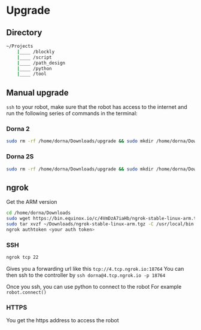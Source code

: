 # Upgrade

## Directory
```bash
~/Projects
	|____ /blockly
	|____ /script
	|____ /path_design
	|____ /python
	|____ /tool	
```

## Manual upgrade
`ssh` to your robot, make sure that the robot has access to the internet and run the following series of commands in the terminal:

### Dorna 2
```bash
sudo rm -rf /home/dorna/Downloads/upgrade && sudo mkdir /home/dorna/Downloads/upgrade && sudo git clone https://github.com/dorna-robotics/upgrade.git /home/dorna/Downloads/upgrade && cd /home/dorna/Downloads/upgrade && sudo sh setup.sh dorna_2
```

### Dorna 2S
```bash
sudo rm -rf /home/dorna/Downloads/upgrade && sudo mkdir /home/dorna/Downloads/upgrade && sudo git clone https://github.com/dorna-robotics/upgrade.git /home/dorna/Downloads/upgrade && cd /home/dorna/Downloads/upgrade && sudo sh setup.sh dorna_2s
```

## ngrok
Get the ARM version

```bash
cd /home/dorna/Downloads
sudo wget https://bin.equinox.io/c/4VmDzA7iaHb/ngrok-stable-linux-arm.tgz
sudo tar xvzf ~/Downloads/ngrok-stable-linux-arm.tgz -C /usr/local/bin
ngrok authtoken <your auth token>
```
### SSH
```bash
ngrok tcp 22
```
Gives you a forwarding url like this `tcp://4.tcp.ngrok.io:18764`
You can then ssh to the controller by `ssh dorna@4.tcp.ngrok.io -p 18764`

Once you ssh, you can use python to connect to the robot
For example `robot.connect()`

### HTTPS
You get the https address to access the robot